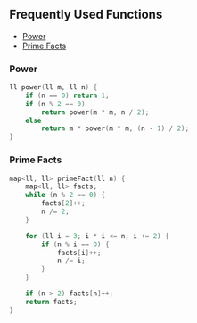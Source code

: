 ## Frequently Used Functions

- [Power](#power)
- [Prime Facts](#prime-facts)

### Power
```cpp
ll power(ll m, ll n) {
    if (n == 0) return 1;
    if (n % 2 == 0)
        return power(m * m, n / 2);
    else
        return m * power(m * m, (n - 1) / 2);
}
```

### Prime Facts
```cpp
map<ll, ll> primeFact(ll n) {
    map<ll, ll> facts;
    while (n % 2 == 0) {
        facts[2]++;
        n /= 2;
    }

    for (ll i = 3; i * i <= n; i += 2) {
        if (n % i == 0) {
            facts[i]++;
            n /= i;
        }
    }

    if (n > 2) facts[n]++;
    return facts;
}
```
